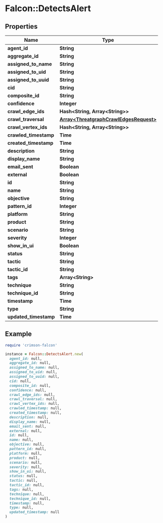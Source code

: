 # Falcon::DetectsAlert

## Properties

| Name | Type | Description | Notes |
| ---- | ---- | ----------- | ----- |
| **agent_id** | **String** |  | [optional] |
| **aggregate_id** | **String** |  | [optional] |
| **assigned_to_name** | **String** |  | [optional] |
| **assigned_to_uid** | **String** |  | [optional] |
| **assigned_to_uuid** | **String** |  | [optional] |
| **cid** | **String** |  | [optional] |
| **composite_id** | **String** |  | [optional] |
| **confidence** | **Integer** |  | [optional] |
| **crawl_edge_ids** | **Hash&lt;String, Array&lt;String&gt;&gt;** |  | [optional] |
| **crawl_traversal** | [**Array&lt;ThreatgraphCrawlEdgesRequest&gt;**](ThreatgraphCrawlEdgesRequest.md) |  | [optional] |
| **crawl_vertex_ids** | **Hash&lt;String, Array&lt;String&gt;&gt;** |  | [optional] |
| **crawled_timestamp** | **Time** |  | [optional] |
| **created_timestamp** | **Time** |  | [optional] |
| **description** | **String** |  | [optional] |
| **display_name** | **String** |  | [optional] |
| **email_sent** | **Boolean** |  | [optional] |
| **external** | **Boolean** |  | [optional] |
| **id** | **String** |  |  |
| **name** | **String** |  | [optional] |
| **objective** | **String** |  | [optional] |
| **pattern_id** | **Integer** |  | [optional] |
| **platform** | **String** |  | [optional] |
| **product** | **String** |  | [optional] |
| **scenario** | **String** |  | [optional] |
| **severity** | **Integer** |  | [optional] |
| **show_in_ui** | **Boolean** |  | [optional] |
| **status** | **String** |  | [optional] |
| **tactic** | **String** |  | [optional] |
| **tactic_id** | **String** |  | [optional] |
| **tags** | **Array&lt;String&gt;** |  | [optional] |
| **technique** | **String** |  | [optional] |
| **technique_id** | **String** |  | [optional] |
| **timestamp** | **Time** |  | [optional] |
| **type** | **String** |  |  |
| **updated_timestamp** | **Time** |  | [optional] |

## Example

```ruby
require 'crimson-falcon'

instance = Falcon::DetectsAlert.new(
  agent_id: null,
  aggregate_id: null,
  assigned_to_name: null,
  assigned_to_uid: null,
  assigned_to_uuid: null,
  cid: null,
  composite_id: null,
  confidence: null,
  crawl_edge_ids: null,
  crawl_traversal: null,
  crawl_vertex_ids: null,
  crawled_timestamp: null,
  created_timestamp: null,
  description: null,
  display_name: null,
  email_sent: null,
  external: null,
  id: null,
  name: null,
  objective: null,
  pattern_id: null,
  platform: null,
  product: null,
  scenario: null,
  severity: null,
  show_in_ui: null,
  status: null,
  tactic: null,
  tactic_id: null,
  tags: null,
  technique: null,
  technique_id: null,
  timestamp: null,
  type: null,
  updated_timestamp: null
)
```

